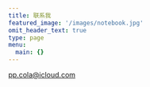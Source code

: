 ```yaml
---
title: 联系我
featured_image: '/images/notebook.jpg'
omit_header_text: true
type: page
menu:
  main: {}
---
```


pp.cola@icloud.com
